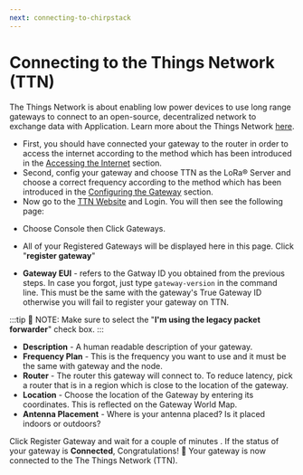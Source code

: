 ```yaml
---
next: connecting-to-chirpstack
---
```


# Connecting to the Things Network (TTN)

The Things Network is about enabling low power devices to use long range gateways to connect to an open-source, decentralized network to exchange data with Application. Learn more about the Things Network [here](https://www.thethingsnetwork.org/docs/).

* First, you should have connected your gateway to the router in order to access the internet according to the method which has been introduced in the [Accessing the Internet](/wisgate/rak7243/quickstart/access-the-internet.html#accessing-the-internet) section.
* Second, config your gateway and choose TTN as the LoRa® Server and choose a correct frequency according to the method which has been introduced in the [Configuring the Gateway](/wisgate/rak7243/quickstart/configure-the-gateway.html#configure-the-gateway) section.
* Now go to the [TTN Website](https://www.thethingsnetwork.org/) and Login. You will then see the following page:

<rk-img
  src="/assets/images/wisgate/rak7243/quickstart/7.connecting to ttn/ttn_home_page.png"
  width="100%"
  figure-number="1"
  caption="The Things Network Home Page"
/>

* Choose Console then Click Gateways.

<rk-img
  src="/assets/images/wisgate/rak7243/quickstart/7.connecting to ttn/ttn_console.png"
  width="100%"
  figure-number="2"
  caption="The Things Network Console Page"
/>

* All of your Registered Gateways will be displayed here in this page. Click "**register gateway**"

<rk-img
  src="/assets/images/wisgate/rak7243/quickstart/7.connecting to ttn/adding_gateway.png"
  width="100%"
  figure-number="3"
  caption="Adding a Gateway to TTN"
/>

<rk-img
  src="/assets/images/wisgate/rak7243/quickstart/7.connecting to ttn/register_gateway.png"
  width="100%"
  figure-number="4"
  caption="Registering your Gateway"
/>

* **Gateway EUI** - refers to the Gatway ID you obtained from the previous steps. In case you forgot, just type `gateway-version` in the command line. This must be the same with the gateway's True Gateway ID otherwise you will fail to register your gateway on TTN.

<rk-img
  src="/assets/images/wisgate/rak7243/quickstart/7.connecting to ttn/gateway_id.png"
  width="100%"
  figure-number="5"
  caption="RAK7243 - LPWAN Developer Gateway Gateway ID in SSH"
/>

:::tip 📝 NOTE:
 Make sure to select the "**I'm using the legacy packet forwarder**" check box.
:::

* **Description** - A human readable description of your gateway.
* **Frequency Plan** - This is the frequency you want to use and it must be the same with gateway and the node.
* **Router** - The router this gateway will connect to. To reduce latency, pick a router that is in a region which is close to the location of the gateway.
* **Location** - Choose the location of the Gateway by entering its coordinates. This is reflected on the Gateway World Map.
* **Antenna Placement** - Where is your antenna placed? Is it placed indoors or outdoors?

Click Register Gateway and wait for a couple of minutes . If the status of your gateway is **Connected**, Congratulations! :tada: Your gateway is now connected to the The Things Network (TTN).

<rk-img
  src="/assets/images/wisgate/rak7243/quickstart/7.connecting to ttn/connection_success.png"
  width="100%"
  figure-number="6"
  caption="RAK7243 - LPWAN Developer Gateway TTN Connection Success"
/>

